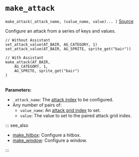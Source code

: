 # `make_attack`

`make_attack(_attack_name, (value_name, value)... )` [Source](https://github.com/Rivals-Workshop-Community-Projects/injector-library/blob/main/inject/attacks.gml)

Configure an attack from a series of keys and values.

```gml
// Without Assistant
set_attack_value(AT_BAIR, AG_CATEGORY, 1)
set_attack_value(AT_BAIR, AG_SPRITE, sprite_get("bair"))

// With Assistant
make_attack(AT_BAIR,
    AG_CATEGORY, 1,
    AG_SPRITE, sprite_get("bair")
)
```

\
**Parameters:**

- `_attack_name`: The [attack index](https://rivalsofaether.com/attack-indexes/) to be configured.
- Any number of pairs of:
    - `value_name`: An [attack grid index](https://rivalsofaether.com/attack-grid-indexes/) to set.
    - `value`: The value to set to the paired attack grid index.

::: see_also

- [make_hitbox](make_hitbox.md): Configure a hitbox.
- [make_window](make_window.md): Configure a window.

:::


[comment]: <> (\ )

[comment]: <> (**Notes:**)

[comment]: <> (\ )

[comment]: <> (**Further Examples:**)
